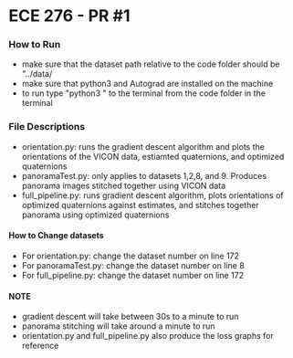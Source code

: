 # ECE 276 - PR #1

### How to Run

* make sure that the dataset path relative to the code folder should be "../data/
* make sure that python3 and Autograd are installed on the machine
* to run type "python3 <filename>" to the terminal from the code folder in the terminal

### File Descriptions
* orientation.py: runs the gradient descent algorithm and plots the orientations of the VICON data, estiamted quaternions, and optimized quaternions
* panoramaTest.py: only applies to datasets 1,2,8, and 9. Produces panorama images stitched together using VICON data
* full_pipeline.py: runs gradient descent algorithm, plots orientations of optimized quaternions against estimates, and stitches together panorama using optimized quaternions

#### How to Change datasets 
* For orientation.py: change the dataset number on line 172
* For panoramaTest.py: change the dataset number on line 8
* For full_pipeline.py: change the dataset number on line 172

#### NOTE
* gradient descent will take between 30s to a minute to run
* panorama stitching will take around a minute to run
* orientation.py and full_pipeline.py also produce the loss graphs for reference